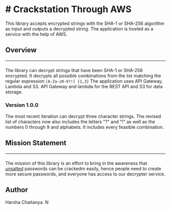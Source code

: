 # # **Crackstation Through AWS** 
This library accepts encrypted strings with the SHA-1 or SHA-256 algorithm as input and outputs a decrypted string. The application is hosted as a service with the help of AWS.

## **Overview**<hr></hr>
The library can decrypt strings that have been SHA-1 or SHA-256 encrypted. It decrypts all possible combinations from the list matching the regular expression `[A-Za-z0-9?!] {1,3}`
The application uses API Gateway, Lambda and S3. API Gateway and lambda for the REST API and S3 for data storage.

### Version 1.0.0 
The most recent iteration can decrypt three character strings. The revised list of characters now also includes the letters "?" and "!" as well as the numbers 0 through 9 and alphabets. It includes every feasible combination. 

## Mission Statement<hr></hr>
The mission of this library is an effort to bring in the awareness that [unsalted](https://en.wikipedia.org/wiki/Salt_(cryptography)) passwords can be crackedm easily, hence people need to create more secure passwords, and everyone has access to our decrypter service.

## Author
Harsha Chaitanya. N
